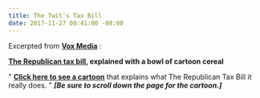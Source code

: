 ```yaml
---
title: The Twit's Tax Bill
date: 2017-11-27 08:41:00 -08:00
---
```


Excerpted from [**Vox Media**](https://www.vox.com/)  :

**[The Republican tax bill](https://waysandmeans.house.gov/tax-cuts-jobs-act-resources/), explained with a bowl of cartoon cereal** 

"  [**Click here to see a cartoon**](https://www.vox.com/policy-and-politics/2017/11/6/16603822/republican-tax-plan-cartoon-explained) that explains what The Republican Tax Bill  it really does.  "   ***[Be sure to scroll down the page for the cartoon.]***



